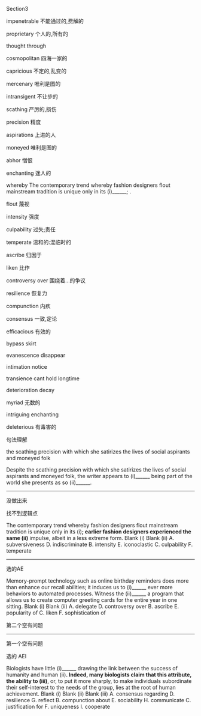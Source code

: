 Section3

impenetrable	不能通过的,费解的

proprietary	个人的,所有的 

thought through

cosmopolitan	四海一家的

capricious	不定的,乱变的

mercenary	唯利是图的

intransigent	不让步的

scathing	 严厉的,损伤

precision	精度

aspirations	上进的人

moneyed	唯利是图的

abhor	憎恨

enchanting	迷人的

whereby	The contemporary trend whereby fashion designers flout mainstream tradition is unique only in its (i)______; .

flout	蔑视

intensity	强度

culpability	过失;责任

temperate	温和的:混临时的

ascribe	归因于

liken	比作

controversy over	围绕着...的争议

resilience	恢复力

compunction	内疚

consensus	一致,定论

efficacious	有效的

bypass	skirt

evanescence	disappear

intimation	notice

transience	cant hold longtime

deterioration	decay

myriad	无数的

intriguing	enchanting

deleterious	有毒害的

句法理解

the scathing precision with which she satirizes the lives of social aspirants and moneyed folk

Despite the scathing precision with which she satirizes the lives of social aspirants and moneyed folk, the writer appears to (i)______ being part of the world she presents as so (ii)______.

------

没做出来

找不到逻辑点

The contemporary trend whereby fashion designers flout mainstream tradition is unique only in its (i)______; earlier fashion designers experienced the same (ii)______ impulse, albeit in a less extreme form.
Blank (i) Blank (ii)
A. subversiveness D. indiscriminate
B. intensity E. iconoclastic
C. culpability F. temperate

---

选的AE

Memory-prompt technology such as online birthday reminders does more than enhance our recall abilities; it induces us to (i)______ ever more behaviors to automated processes. Witness the (ii)______ a program that allows us to create computer greeting cards for the entire year in one sitting.
Blank (i) Blank (ii)
A. delegate D. controversy over
B. ascribe E. popularity of
C. liken F. sophistication of

第二个空有问题

---

第一个空有问题

选的 AEI

Biologists have little (i)______ drawing the link between the success of humanity and human (ii)______. Indeed, many biologists claim that this attribute, the ability to (iii)______, or, to  put it more sharply, to make individuals subordinate their self-interest to the needs of the group, lies at the root of human achievement.
Blank (i) Blank (ii) Blank (iii)
A. consensus regarding D. resilience G. reflect
B. compunction about E. sociability H. communicate
C. justification for F. uniqueness I. cooperate